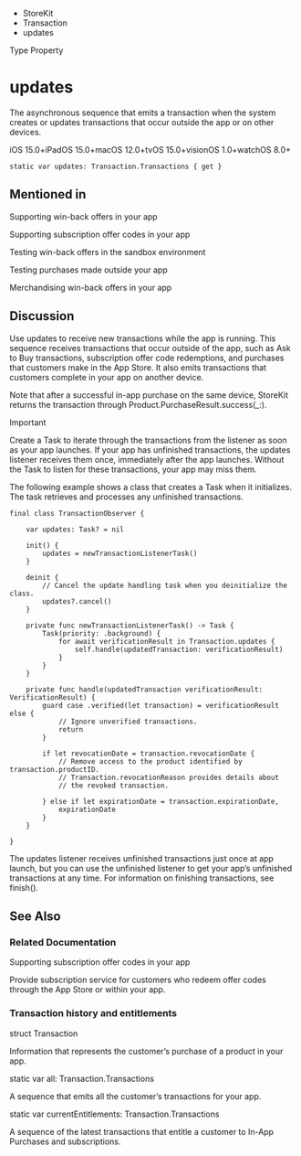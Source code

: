 

- StoreKit
- Transaction
-  updates 

Type Property

# updates

The asynchronous sequence that emits a transaction when the system creates or updates transactions that occur outside the app or on other devices.

iOS 15.0+iPadOS 15.0+macOS 12.0+tvOS 15.0+visionOS 1.0+watchOS 8.0+

``` source
static var updates: Transaction.Transactions { get }
```

## Mentioned in 

Supporting win-back offers in your app

Supporting subscription offer codes in your app

Testing win-back offers in the sandbox environment

Testing purchases made outside your app

Merchandising win-back offers in your app

## Discussion

Use updates to receive new transactions while the app is running. This sequence receives transactions that occur outside of the app, such as Ask to Buy transactions, subscription offer code redemptions, and purchases that customers make in the App Store. It also emits transactions that customers complete in your app on another device.

Note that after a successful in-app purchase on the same device, StoreKit returns the transaction through Product.PurchaseResult.success(_:).

Important

Create a Task to iterate through the transactions from the listener as soon as your app launches. If your app has unfinished transactions, the updates listener receives them once, immediately after the app launches. Without the Task to listen for these transactions, your app may miss them.

The following example shows a class that creates a Task when it initializes. The task retrieves and processes any unfinished transactions.

```
final class TransactionObserver {

    var updates: Task? = nil

    init() {
        updates = newTransactionListenerTask()
    }

    deinit {
        // Cancel the update handling task when you deinitialize the class.
        updates?.cancel()
    }

    private func newTransactionListenerTask() -> Task {
        Task(priority: .background) {
            for await verificationResult in Transaction.updates {
                self.handle(updatedTransaction: verificationResult)
            }
        }
    }

    private func handle(updatedTransaction verificationResult: VerificationResult) {
        guard case .verified(let transaction) = verificationResult else {
            // Ignore unverified transactions.
            return
        }

        if let revocationDate = transaction.revocationDate {
            // Remove access to the product identified by transaction.productID.
            // Transaction.revocationReason provides details about
            // the revoked transaction.

        } else if let expirationDate = transaction.expirationDate,
            expirationDate 
        }
    }

}
```

The updates listener receives unfinished transactions just once at app launch, but you can use the unfinished listener to get your app’s unfinished transactions at any time. For information on finishing transactions, see finish().

## See Also

### Related Documentation

Supporting subscription offer codes in your app

Provide subscription service for customers who redeem offer codes through the App Store or within your app.

### Transaction history and entitlements

struct Transaction

Information that represents the customer’s purchase of a product in your app.

static var all: Transaction.Transactions

A sequence that emits all the customer’s transactions for your app.

static var currentEntitlements: Transaction.Transactions

A sequence of the latest transactions that entitle a customer to In-App Purchases and subscriptions.

